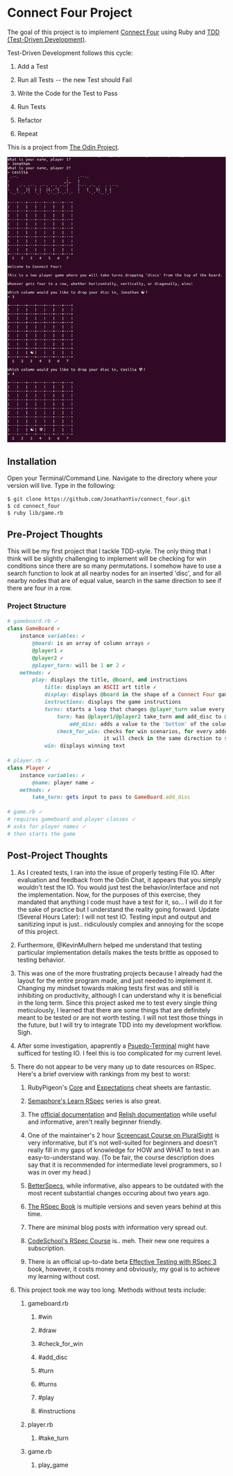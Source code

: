 # Connect Four Project

The goal of this project is to implement [Connect Four](https://en.wikipedia.org/wiki/Connect_Four) using Ruby and [TDD (Test-Driven Development)](https://en.wikipedia.org/wiki/Test-driven_development).

Test-Driven Development follows this cycle:

1. Add a Test

2. Run all Tests -- the new Test should Fail

3. Write the Code for the Test to Pass

4. Run Tests

5. Refactor

6. Repeat

This is a project from [The Odin Project](https://www.theodinproject.com/courses/ruby-programming/lessons/testing-ruby).

![Connect Four](./connect_four.png)

## Installation

Open your Terminal/Command Line. Navigate to the directory where your version will live. Type in the following:

```
$ git clone https://github.com/JonathanYiv/connect_four.git
$ cd connect_four
$ ruby lib/game.rb
```

## Pre-Project Thoughts

This will be my first project that I tackle TDD-style. 
The only thing that I think will be slightly challenging to implement will be checking for win conditions since there are so many permutations.
I somehow have to use a search function to look at all nearby nodes for an inserted 'disc', and for all nearby nodes that are of equal value, search in the same direction to see if there are four in a row.

### Project Structure

```ruby
# gameboard.rb ✓
class GameBoard ✓
	instance variables: ✓
		@board: is an array of column arrays ✓
		@player1 ✓
		@player2 ✓
		@player_turn: will be 1 or 2 ✓
	methods: ✓
		play: displays the title, @board, and instructions 
			title: displays an ASCII art title ✓
			display: displays @board in the shape of a Connect Four game ✓
			instructions: displays the game instructions 
			turns: starts a loop that changes @player_turn value every turn and checks for win scenario
				turn: has @player1/@player2 take_turn and add_disc to @board
					add_disc: adds a value to the 'bottom' of the column array in the appropriate @board array
				check_for_win: checks for win scenarios, for every added disc, it will check all discs at distance = 1 if they are the same, if so:
							   it will check in the same direction to see if there are 4 in a row, if so, win conditions are met
			win: displays winning text

# player.rb ✓
class Player ✓
	instance variables: ✓
		@name: player name ✓
	methods: ✓
		take_turn: gets input to pass to GameBoard.add_disc 

# game.rb ✓
# requires gameboard and player classes ✓
# asks for player names ✓
# then starts the game 
```

## Post-Project Thoughts

1. As I created tests, I ran into the issue of properly testing File IO. After evaluation and feedback from the Odin Chat, it appears that you simply wouldn't test the IO. You would just test the behavior/interface and not the implementation. Now, for the purposes of this exercise, they mandated that anything I code must have a test for it, so... I will do it for the sake of practice but I understand the reality going forward. Update (Several Hours Later): I will not test IO. Testing input and output and sanitizing input is just.. ridiculously complex and annoying for the scope of this project.

2. Furthermore, @KevinMulhern helped me understand that testing particular implementation details makes the tests brittle as opposed to testing behavior.

3. This was one of the more frustrating projects because I already had the layout for the entire program made, and just needed to implement it. Changing my mindset towards making tests first was and still is inhibiting on productivity, although I can understand why it is beneficial in the long term. Since this project asked me to test every single thing meticulously, I learned that there are some things that are definitely meant to be tested or are not worth testing. I will not test those things in the future, but I will try to integrate TDD into my development workflow. Sigh.

4. After some investigation, apaprently a [Psuedo-Terminal](https://ruby-doc.org/stdlib-2.2.3/libdoc/pty/rdoc/PTY.html) might have sufficed for testing IO. I feel this is too complicated for my current level.

5. There do not appear to be very many up to date resources on RSpec. Here's a brief overview with rankings from my best to worst:

	1. RubyPigeon's [Core](http://www.rubypigeon.com/posts/rspec-core-cheat-sheet/) and [Expectations](http://www.rubypigeon.com/posts/rspec-expectations-cheat-sheet/) cheat sheets are fantastic.

	2. [Semaphore's Learn RSpec](https://semaphoreci.com/community/series/learn-rspec) series is also great.

	3. The [official documentation](http://rspec.info/documentation/) and [Relish documentation](https://relishapp.com/rspec) while useful and informative, aren't really beginner friendly. 

	4. One of the maintainer's 2 hour [Screencast Course on PluralSight](https://www.pluralsight.com/courses/rspec-ruby-application-testing) is very informative, but it's not well-suited for beginners and doesn't really fill in my gaps of knowledge for HOW and WHAT to test in an easy-to-understand way. (To be fair, the course description does say that it is recommended for intermediate level programmers, so I was in over my head.)

	5. [BetterSpecs](http://www.betterspecs.org/), while informative, also appears to be outdated with the most recent substantial changes occuring about two years ago. 
	
	6. [The RSpec Book](https://pragprog.com/book/achbd/the-rspec-book) is multiple versions and seven years behind at this time. 

	7. There are minimal blog posts with information very spread out.

	8. [CodeSchool's RSpec Course](http://rspec.codeschool.com/levels/1) is.. meh. Their new one requires a subscription.

	9. There is an official up-to-date beta [Effective Testing with RSpec 3](https://pragprog.com/book/rspec3/effective-testing-with-rspec-3) book, however, it costs money and obviously, my goal is to achieve my learning without cost.

6. This project took me way too long. Methods without tests include:

	1. gameboard.rb

		1. #win

		2. #draw

		3. #check_for_win

		4. #add_disc

		5. #turn

		6. #turns

		7. #play

		8. #instructions

	2. player.rb

		1. #take_turn

	3. game.rb

		1. play_game